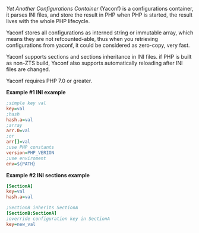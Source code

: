*Yet Another Configurations Container* (Yaconf) is a configurations
container, it parses INI files, and store the result in PHP when PHP is
started, the result lives with the whole PHP lifecycle.

Yaconf stores all configurations as interned string or immutable array,
which means they are not refcounted-able, thus when you retrieving
configurations from yaconf, it could be considered as zero-copy, very
fast.

Yaconf supports sections and sections inheritance in INI files. if PHP
is built as non-ZTS build, Yaconf also supports automatically reloading
after INI files are changed.

Yaconf requires PHP 7.0 or greater.

**Example \#1 INI example**

``` ini
;simple key val
key=val
;hash
hash.a=val
;array
arr.0=val
;or
arr[]=val
;use PHP constants
version=PHP_VERION
;use enviroment
env=${PATH}
```

**Example \#2 INI sections example**

``` ini
[SectionA]
key=val
hash.a=val

;SectionB inherits SectionA
[SectionB:SectionA]
;override configuration key in SectionA
key=new_val
```
